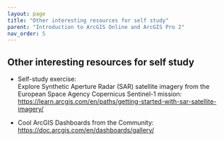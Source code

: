 ```yaml
---
layout: page
title: "Other interesting resources for self study"
parent: "Introduction to ArcGIS Online and ArcGIS Pro 2"
nav_order: 5
---
```



## Other interesting resources for self study
* Self-study exercise:<br>
Explore Synthetic Aperture Radar (SAR) satellite imagery from the European Space Agency Copernicus Sentinel-1 mission:<br>
https://learn.arcgis.com/en/paths/getting-started-with-sar-satellite-imagery/


* Cool ArcGIS Dashboards from the Community:<br> 
https://doc.arcgis.com/en/dashboards/gallery/
